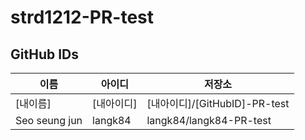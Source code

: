 # strd1212-PR-test

## GitHub IDs

| 이름 | 아이디 | 저장소 |
|------|-------|-------|
|[내이름]|[내아이디]|[내아이디]/[GitHubID]-PR-test|
| Seo seung jun | langk84 | langk84/langk84-PR-test |
